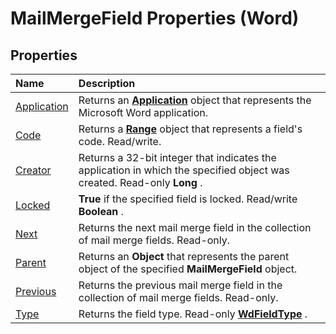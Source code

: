 
# MailMergeField Properties (Word)

## Properties



|**Name**|**Description**|
|:-----|:-----|
|[Application](802fa7ee-5072-069b-0571-8048cbad8593.md)|Returns an  **[Application](d1cf6f8f-4e88-bf01-93b4-90a83f79cb44.md)** object that represents the Microsoft Word application.|
|[Code](65dcf765-318b-cfc3-37e5-2a9b2a606204.md)|Returns a  **[Range](15a7a1c4-5f3f-5b6e-60e9-29688de3f274.md)** object that represents a field's code. Read/write.|
|[Creator](7f7ac974-8233-b23d-72d8-b93d01660a8c.md)|Returns a 32-bit integer that indicates the application in which the specified object was created. Read-only  **Long** .|
|[Locked](3e926cc7-a3a4-4db9-ff11-abc1a57bdfba.md)| **True** if the specified field is locked. Read/write **Boolean** .|
|[Next](329b49aa-08d0-8c59-e658-6b8f4636d2a4.md)|Returns the next mail merge field in the collection of mail merge fields. Read-only.|
|[Parent](15580020-7b21-8d08-2315-a90f0cb306cb.md)|Returns an  **Object** that represents the parent object of the specified **MailMergeField** object.|
|[Previous](d34e96d1-9240-6dcf-7c7e-94490d2a1827.md)|Returns the previous mail merge field in the collection of mail merge fields. Read-only.|
|[Type](5e117156-5d15-241e-0eaf-7490d3353f19.md)|Returns the field type. Read-only  **[WdFieldType](220d280c-0ff4-080c-4273-e5c8c437333f.md)** .|
